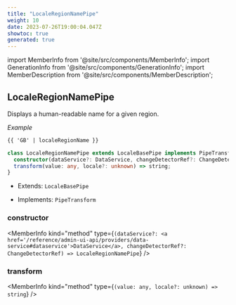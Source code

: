 ```yaml
---
title: "LocaleRegionNamePipe"
weight: 10
date: 2023-07-26T19:00:04.047Z
showtoc: true
generated: true
---
```

<!-- This file was generated from the Vendure source. Do not modify. Instead, re-run the "docs:build" script -->
import MemberInfo from '@site/src/components/MemberInfo';
import GenerationInfo from '@site/src/components/GenerationInfo';
import MemberDescription from '@site/src/components/MemberDescription';


## LocaleRegionNamePipe

<GenerationInfo sourceFile="packages/admin-ui/src/lib/core/src/shared/pipes/locale-region-name.pipe.ts" sourceLine="18" packageName="@vendure/admin-ui" />

Displays a human-readable name for a given region.

*Example*

```HTML
{{ 'GB' | localeRegionName }}
```

```ts title="Signature"
class LocaleRegionNamePipe extends LocaleBasePipe implements PipeTransform {
  constructor(dataService?: DataService, changeDetectorRef?: ChangeDetectorRef)
  transform(value: any, locale?: unknown) => string;
}
```
* Extends: <code>LocaleBasePipe</code>


* Implements: <code>PipeTransform</code>



<div className="members-wrapper">

### constructor

<MemberInfo kind="method" type={`(dataService?: <a href='/reference/admin-ui-api/providers/data-service#dataservice'>DataService</a>, changeDetectorRef?: ChangeDetectorRef) => LocaleRegionNamePipe`}   />


### transform

<MemberInfo kind="method" type={`(value: any, locale?: unknown) => string`}   />




</div>
